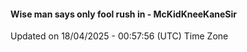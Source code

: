 #### Wise man says only fool rush in - McKidKneeKaneSir
Updated on 18/04/2025 - 00:57:56 (UTC) Time Zone
